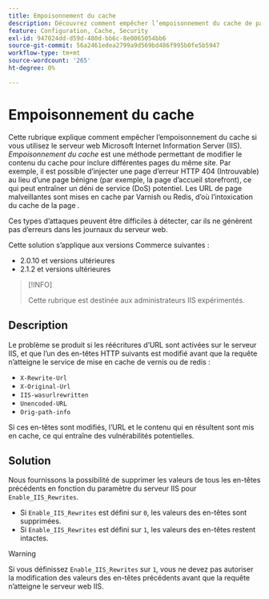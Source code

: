 ```yaml
---
title: Empoisonnement du cache
description: Découvrez comment empêcher l’empoisonnement du cache de page pour votre vitrine Commerce.
feature: Configuration, Cache, Security
exl-id: 947024dd-d59d-480d-bb6c-8e0065054bb6
source-git-commit: 56a2461edea2799a9d569bd486f995b0fe5b5947
workflow-type: tm+mt
source-wordcount: '265'
ht-degree: 0%

---
```


# Empoisonnement du cache

Cette rubrique explique comment empêcher l’empoisonnement du cache si vous utilisez le serveur web Microsoft Internet Information Server (IIS). _Empoisonnement du cache_ est une méthode permettant de modifier le contenu du cache pour inclure différentes pages du même site. Par exemple, il est possible d’injecter une page d’erreur HTTP 404 (Introuvable) au lieu d’une page bénigne (par exemple, la page d’accueil storefront), ce qui peut entraîner un déni de service (DoS) potentiel. Les URL de page malveillantes sont mises en cache par Varnish ou Redis, d’où l’intoxication du cache de la page _._

Ces types d’attaques peuvent être difficiles à détecter, car ils ne génèrent pas d’erreurs dans les journaux du serveur web.

Cette solution s’applique aux versions Commerce suivantes :

- 2.0.10 et versions ultérieures
- 2.1.2 et versions ultérieures

>[!INFO]
>
>Cette rubrique est destinée aux administrateurs IIS expérimentés.

## Description

Le problème se produit si les réécritures d’URL sont activées sur le serveur IIS, et que l’un des en-têtes HTTP suivants est modifié avant que la requête n’atteigne le service de mise en cache de vernis ou de redis :

- `X-Rewrite-Url`
- `X-Original-Url`
- `IIS-wasurlrewritten`
- `Unencoded-URL`
- `Orig-path-info`

Si ces en-têtes sont modifiés, l’URL et le contenu qui en résultent sont mis en cache, ce qui entraîne des vulnérabilités potentielles.

## Solution

Nous fournissons la possibilité de supprimer les valeurs de tous les en-têtes précédents en fonction du paramètre du serveur IIS pour `Enable_IIS_Rewrites`.

- Si `Enable_IIS_Rewrites` est défini sur `0`, les valeurs des en-têtes sont supprimées.
- Si `Enable_IIS_Rewrites` est défini sur `1`, les valeurs des en-têtes restent intactes.

>[!WARNING]
>
>Si vous définissez `Enable_IIS_Rewrites` sur `1`, vous ne devez pas autoriser la modification des valeurs des en-têtes précédents avant que la requête n’atteigne le serveur web IIS.
